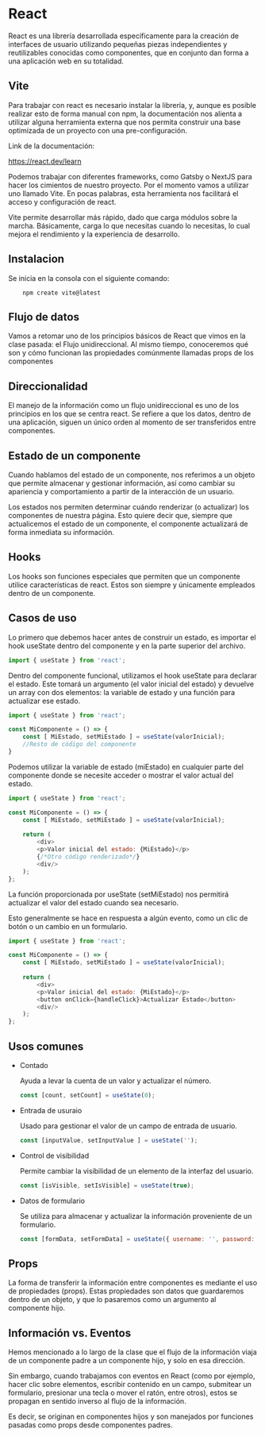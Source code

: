 # React

React es una librería desarrollada específicamente para la creación de interfaces de usuario utilizando pequeñas piezas independientes y reutilizables conocidas como componentes, que en conjunto dan forma a una aplicación web en su totalidad.

## Vite

Para trabajar con react es necesario instalar la librería, y, aunque es posible realizar esto de forma manual con npm, la documentación nos alienta a utilizar alguna herramienta externa que nos permita construir una base optimizada de un proyecto con una pre-configuración. 

Link de la documentación:

https://react.dev/learn

Podemos trabajar con diferentes frameworks, como Gatsby o NextJS para hacer los cimientos de nuestro proyecto. Por el momento vamos a utilizar uno llamado Vite. En pocas palabras, esta herramienta nos facilitará el acceso y configuración de react.

Vite permite desarrollar más rápido, dado que carga módulos sobre la marcha. Básicamente, carga lo que necesitas cuando lo necesitas, lo cual mejora el rendimiento y la experiencia de desarrollo.

## Instalacion

Se inicia en la consola con el siguiente comando:

```
    npm create vite@latest
```

## Flujo de datos

Vamos a retomar uno de los principios básicos de React que vimos en la clase pasada: el Flujo unidireccional. Al mismo tiempo, conoceremos qué son y cómo funcionan las propiedades comúnmente llamadas props de los componentes

## Direccionalidad

El manejo de la información como un flujo unidireccional es uno de los principios en los que se centra react. Se refiere a que los datos, dentro de una aplicación, siguen un único orden al momento de ser transferidos entre componentes.

## Estado de un componente

Cuando hablamos del estado de un componente, nos referimos a un objeto que permite almacenar y gestionar información, así como cambiar su apariencia y comportamiento a partir de la interacción de un usuario.

Los estados nos permiten determinar cuándo renderizar (o actualizar) los componentes de nuestra página. Esto quiere decir que, siempre que actualicemos el estado de un componente, el componente actualizará de forma inmediata su información.

## Hooks

Los hooks son funciones especiales que permiten que un componente utilice características de react. Estos son siempre y únicamente empleados dentro de un componente. 

## Casos de uso

Lo primero que debemos hacer antes de construir un estado, es importar el hook useState dentro del componente y en la parte superior del archivo.

```ts
import { useState } from 'react';
```

Dentro del componente funcional, utilizamos el hook useState para declarar el estado. Este tomará un argumento (el valor inicial del estado) y devuelve un array con dos elementos: la variable de estado y una función para actualizar ese estado.

```js
import { useState } from 'react';

const MiComponente = () => {
    const [ MiEstado, setMiEstado ] = useState(valorInicial);
    //Resto de código del componente 
}
```

Podemos utilizar la variable de estado (miEstado) en cualquier parte del componente donde se necesite acceder o mostrar el valor actual del estado.


```js
import { useState } from 'react';

const MiComponente = () => {
    const [ MiEstado, setMiEstado ] = useState(valorInicial);
    
    return (
        <div>
        <p>Valor inicial del estado: {MiEstado}</p>
        {/*Otro código renderizado*/}
        <div/>
    );
};
```

La función proporcionada por useState (setMiEstado) nos permitirá actualizar el valor del estado cuando sea necesario. 

Esto generalmente se hace en respuesta a algún evento, como un clic de botón o un cambio en un formulario.


```js
import { useState } from 'react';

const MiComponente = () => {
    const [ MiEstado, setMiEstado ] = useState(valorInicial);
    
    return (
        <div>
        <p>Valor inicial del estado: {MiEstado}</p>
        <button onClick={handleClick}>Actualizar Estado</button>
        <div/>
    );
};
```
## Usos comunes

* Contado

    Ayuda a levar la cuenta de un valor y actualizar el número.

    ```jsx
    const [count, setCount] = useState(0);
    ```

* Entrada de usuraio

    Usado para gestionar el valor de un campo de entrada de usuario.

    ```js
    const [inputValue, setInputValue ] = useState('');
    ```

* Control de visibilidad

    Permite cambiar la visibilidad de un elemento de la interfaz del usuario.

    ```js
    const [isVisible, setIsVisible] = useState(true);
    ```

* Datos de formulario

    Se utiliza para almacenar y actualizar la información proveniente de un formulario.

    ```js
    const [formData, setFormData] = useState({ username: '', password: ''});
    ```


## Props

La forma de transferir la información entre componentes es mediante el uso de propiedades (props). Estas propiedades son datos que guardaremos dentro de un objeto, y que lo pasaremos como un argumento al componente hijo.

## Información vs. Eventos

Hemos mencionado a lo largo de la clase que el flujo de la información viaja de un componente padre a un componente hijo, y solo en esa dirección. 

Sin embargo, cuando trabajamos con eventos en React (como por ejemplo, hacer clic sobre elementos, escribir contenido en un campo, submitear un formulario, presionar una tecla o mover el ratón, entre otros), estos se propagan en sentido inverso al flujo de la información.

Es decir, se originan en componentes hijos y son manejados por funciones pasadas como props desde componentes padres.

